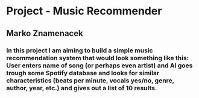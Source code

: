 # Project - Music Recommender
## Marko Znamenacek


### In this project I am aiming to build a simple music recommendation system that would look something like this: User enters name of song (or perhaps even artist) and AI goes trough some Spotify database and looks for similar characteristics (beats per minute, vocals yes/no, genre, author, year, etc.) and gives out a list of 10 results.
